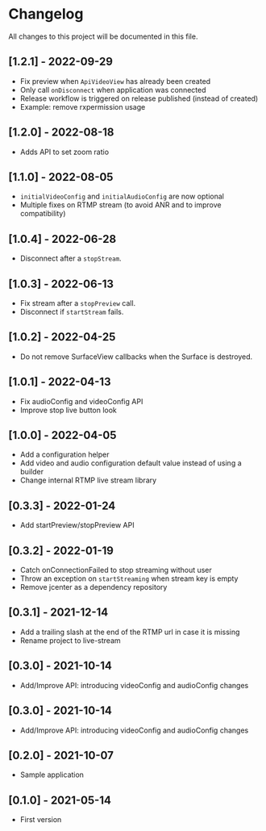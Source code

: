 # Changelog
All changes to this project will be documented in this file.

## [1.2.1] - 2022-09-29
- Fix preview when `ApiVideoView` has already been created 
- Only call `onDisconnect` when application was connected
- Release workflow is triggered on release published (instead of created)
- Example: remove rxpermission usage

## [1.2.0] - 2022-08-18
- Adds API to set zoom ratio

## [1.1.0] - 2022-08-05
- `initialVideoConfig` and `initialAudioConfig` are now optional
- Multiple fixes on RTMP stream (to avoid ANR and to improve compatibility)

## [1.0.4] - 2022-06-28
- Disconnect after a `stopStream`.

## [1.0.3] - 2022-06-13
- Fix stream after a `stopPreview` call.
- Disconnect if `startStream` fails.

## [1.0.2] - 2022-04-25
- Do not remove SurfaceView callbacks when the Surface is destroyed.

## [1.0.1] - 2022-04-13
- Fix audioConfig and videoConfig API
- Improve stop live button look

## [1.0.0] - 2022-04-05
- Add a configuration helper
- Add video and audio configuration default value instead of using a builder
- Change internal RTMP live stream library

## [0.3.3] - 2022-01-24
- Add startPreview/stopPreview API

## [0.3.2] - 2022-01-19
- Catch onConnectionFailed to stop streaming without user
- Throw an exception on `startStreaming` when stream key is empty
- Remove jcenter as a dependency repository

## [0.3.1] - 2021-12-14
- Add a trailing slash at the end of the RTMP url in case it is missing
- Rename project to live-stream

## [0.3.0] - 2021-10-14
- Add/Improve API: introducing videoConfig and audioConfig changes

## [0.3.0] - 2021-10-14
- Add/Improve API: introducing videoConfig and audioConfig changes
  
## [0.2.0] - 2021-10-07
- Sample application

## [0.1.0] - 2021-05-14
- First version
